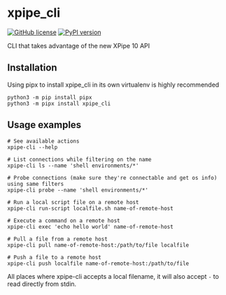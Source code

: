 # xpipe_cli
[![GitHub license](https://img.shields.io/github/license/coandco/xpipe_cli.svg)](https://github.com/coandco/xpipe_cli/blob/master/LICENSE)
[![PyPI version](https://img.shields.io/pypi/v/xpipe_cli)](https://pypi.org/project/xpipe_cli/)

CLI that takes advantage of the new XPipe 10 API

## Installation
Using pipx to install xpipe_cli in its own virtualenv is highly recommended
```commandline
python3 -m pip install pipx
python3 -m pipx install xpipe_cli
```

## Usage examples

```commandline
# See available actions
xpipe-cli --help

# List connections while filtering on the name
xpipe-cli ls --name 'shell environments/*'

# Probe connections (make sure they're connectable and get os info) using same filters
xpipe-cli probe --name 'shell environments/*'

# Run a local script file on a remote host
xpipe-cli run-script localfile.sh name-of-remote-host

# Execute a command on a remote host
xpipe-cli exec 'echo hello world' name-of-remote-host

# Pull a file from a remote host
xpipe-cli pull name-of-remote-host:/path/to/file localfile

# Push a file to a remote host
xpipe-cli push localfile name-of-remote-host:/path/to/file
```

All places where xpipe-cli accepts a local filename, it will also accept `-` to read directly from stdin.
